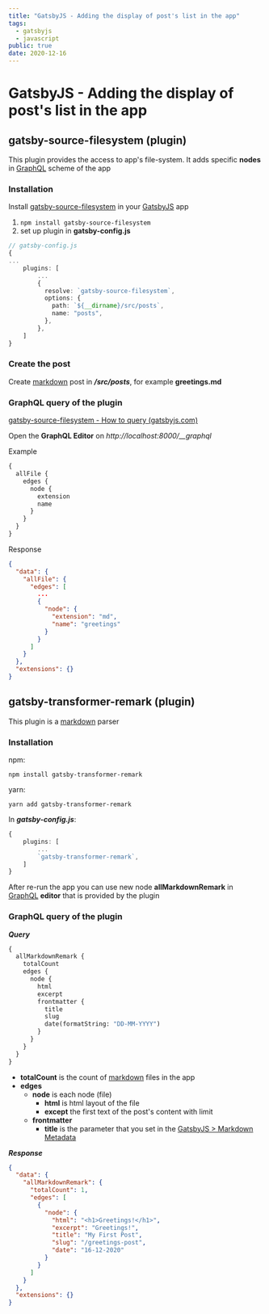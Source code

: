 ```yaml
---
title: "GatsbyJS - Adding the display of post's list in the app"
tags:
  - gatsbyjs
  - javascript
public: true
date: 2020-12-16
---
```


# GatsbyJS - Adding the display of post's list in the app

## gatsby-source-filesystem (plugin)

This plugin provides the access to app's file-system. It adds specific **nodes** in [GraphQL](GraphQL.md) scheme of the app 

### Installation

Install [gatsby-source-filesystem](https://www.gatsbyjs.com/plugins/gatsby-source-filesystem) in your [GatsbyJS](GatsbyJS.md) app

1. `npm install gatsby-source-filesystem`
1. set up plugin in **gatsby-config.js**

````ts
// gatsby-config.js
{
...
	plugins: [
		...
		{
		  resolve: `gatsby-source-filesystem`,
		  options: {
			path: `${__dirname}/src/posts`,
			name: "posts",
		  },
		},
	]
}
````

### Create the post

Create [markdown](markdown.md) post in ***/src/posts***, for example **greetings.md**

### GraphQL query of the plugin

[gatsby-source-filesystem - How to query (gatsbyjs.com)](https://www.gatsbyjs.com/plugins/gatsby-source-filesystem#how-to-query)

Open the **GraphQL Editor** on *http://localhost:8000/\_\_graphql* 

Example

````graphql
{
  allFile {
    edges {
      node {
        extension
        name
      }
    }
  }
}
````

Response

````json
{
  "data": {
    "allFile": {
      "edges": [
        ...
        {
          "node": {
            "extension": "md",
            "name": "greetings"
          }
        }
      ]
    }
  },
  "extensions": {}
}
````

## gatsby-transformer-remark (plugin)

This plugin is a [markdown](markdown.md) parser

### Installation

npm:

````
npm install gatsby-transformer-remark
````

yarn:

````
yarn add gatsby-transformer-remark
````

In ***gatsby-config.js***:

````ts
{
	plugins: [
		...
		`gatsby-transformer-remark`,
	]
}
````

After re-run the app you can use new node **allMarkdownRemark** in [GraphQL](GraphQL.md) **editor** that is provided by the plugin

### GraphQL query of the plugin

***Query***

````graphql
{
  allMarkdownRemark {
    totalCount
    edges {
      node {
        html
        excerpt
		frontmatter {
          title
          slug
          date(formatString: "DD-MM-YYYY")
        }
      }
    }
  }
}
````

* **totalCount** is the count of [markdown](markdown.md) files in the app
* **edges**
  * **node** is each node (file)
    * **html** is html layout of the file
    * **except** the first text of the post's content with limit 
  * **frontmatter**
    * **title** is the parameter that you set in the [GatsbyJS > Markdown Metadata](GatsbyJS.md#markdown-metadata)

***Response***

````json
{
  "data": {
    "allMarkdownRemark": {
      "totalCount": 1,
      "edges": [
        {
          "node": {
            "html": "<h1>Greetings!</h1>",
            "excerpt": "Greetings!",
			"title": "My First Post",
            "slug": "/greetings-post",
            "date": "16-12-2020"
          }
        }
      ]
    }
  },
  "extensions": {}
}
````
